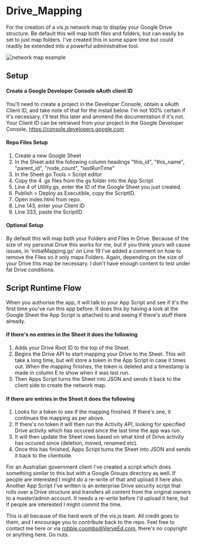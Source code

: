 # Drive_Mapping
For the creation of a vis.js network map to display your Google Drive structure.  Be default this will map both files and folders, but can easily be set to just map folders.  I've created this in some spare time but could readily be extended into a powerful administrative tool.

![network map example](https://github.com/RobbieCoombs/Drive_Mapping/blob/master/assets/img/Drive_Map480p.gif)


## Setup

#### Create a Google Developer Console oAuth client ID
You'll need to create a project in the Developer Console, obtain a oAuth Client ID, and take note of that for the install below.  I'm not 100% certain if it's necessary, I'll test this later and ammend the documentation if it's not.
Your Client ID can be retrieved from your project in the Google
Developer Console, https://console.developers.google.com

#### Repo Files Setup
1. Create a new Google Sheet
2. In the Sheet add the following column headings "this_id", "this_name", "parent_id", "node_count", "lastRunTime"
3. In the Sheet go Tools > Script editor
4. Copy the 4 .gs files from the gs folder into the App Script
5. Line 4 of Utility.gs, enter the ID of the Google Sheet you just created.
6. Publish > Deploy as Executible, copy the ScriptID.
7. Open index.html from repo.
8. Line 143, enter your Client ID
8. Line 333, paste the ScriptID.

#### Optional Setup
By default this will map both your Folders and Files in Drive.  Because of the size of my personal Drive this works for me, but if you think yours will cause issues, in 'InitialMapping.gs' on Line 19 I've added a comment on how to remove the Files so it only maps Folders.  Again, depending on the size of your Drive this map be necessary.  I don't have enough content to test under fat Drive conditions.

## Script Runtime Flow
When you authorise the app, it will talk to your App Script and see if it's the first time you've run this app before.  It does this by having a look at the Google Sheet the App Script is attached to and seeing if there's stuff there already.

#### If there's no entries in the Sheet it does the following
1. Adds your Drive Root ID to the top of the Sheet.
2. Begins the Drive API to start mapping your Drive to the Sheet.  This will take a long time, but will store a token in the App Script in case it times out.  When the mapping finishes, the token is deleted and a timestamp is made in column E to show when it was last run.
4. Then Apps Script turns the Sheet into JSON and sends it back to the client side to create the network map.


#### If there are entries in the Sheet it does the following
1. Looks for a token to see if the mapping finished.  If there's one, it continues the mapping as per above.
2. If there's no token it will then run the Activity API, looking for specified Drive activity which has occured since the last time the app was run.
3. It will then update the Sheet rows based on what kind of Drive activity has occured since (deletion, moved, renamed etc).  
4. Once this has finished, Apps Script turns the Sheet into JSON and sends it back to the clientside.

For an Australian government client I've created a script which does something similar to this but with a Google Groups directory as well.  If people are interested I might do a re-write of that and upload it here also.  Another App Script I've written is an enterprise Drive security script that rolls over a Drive structure and transfers all content from the original owners to a master/admin account.  It needs a re-write before I'd upload it here, but if people are interested I might commit the time.


This is all because of the hard work of the vis.js team.  All credit goes to them, and I encourage you to contribute back to the repo.  Feel free to contact me here or via robbie.coombs@VerveEd.com, there's no copyright or anything here.  Go nuts.
